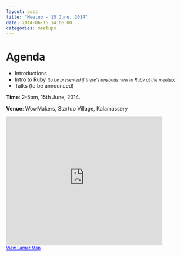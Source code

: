 ```yaml
---
layout: post
title: "Meetup - 15 June, 2014"
date: 2014-06-15 14:00:00
categories: meetups
---
```


# Agenda

* Introductions
* Intro to Ruby <small>_(to be presented if there's anybody new to Ruby at the meetup)_</small>
* Talks (to be announced)

**Time**: 2-5pm, 15th June, 2014.

**Venue**: WowMakers, Startup Village, Kalamassery

<iframe width="425" height="350" frameborder="0" scrolling="no" marginheight="0" marginwidth="0" src="https://maps.google.com/maps?f=q&amp;source=s_q&amp;hl=en&amp;geocode=&amp;q=Startup+Village,+Kinfra+Hi-Tech+Park,,+Kinfra+Hi-Tech+Park+Main+Rd,+HMT+Colony,+North+Kalamassery,+HMT+Kalamassery,+Kerala,+India&amp;aq=0&amp;oq=startup+village,+k&amp;sll=47.86788,-121.740396&amp;sspn=0.067943,0.169086&amp;g=startup+village&amp;ie=UTF8&amp;hq=&amp;hnear=&amp;ll=10.055372,76.351962&amp;spn=0.006295,0.006295&amp;t=m&amp;iwloc=A&amp;output=embed"></iframe><br /><small><a href="https://maps.google.com/maps?f=q&amp;source=embed&amp;hl=en&amp;geocode=&amp;q=Startup+Village,+Kinfra+Hi-Tech+Park,,+Kinfra+Hi-Tech+Park+Main+Rd,+HMT+Colony,+North+Kalamassery,+HMT+Kalamassery,+Kerala,+India&amp;aq=0&amp;oq=startup+village,+k&amp;sll=47.86788,-121.740396&amp;sspn=0.067943,0.169086&amp;g=startup+village&amp;ie=UTF8&amp;hq=&amp;hnear=&amp;ll=10.055372,76.351962&amp;spn=0.006295,0.006295&amp;t=m&amp;iwloc=A" style="color:#0000FF;text-align:left">View Larger Map</a></small>
